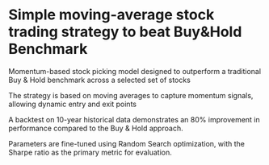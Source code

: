 # Simple moving-average stock trading strategy to beat Buy&Hold Benchmark

Momentum-based stock picking model designed to outperform a traditional Buy & Hold benchmark across a selected set of stocks

The strategy is based on moving averages to capture momentum signals, allowing dynamic entry and exit points

A backtest on 10-year historical data demonstrates an 80% improvement in performance compared to the Buy & Hold approach.

Parameters are fine-tuned using Random Search optimization, with the Sharpe ratio as the primary metric for evaluation.
